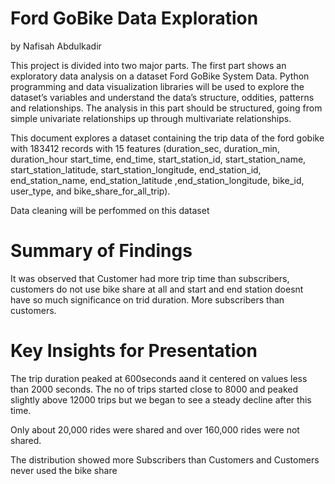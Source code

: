 # Ford GoBike Data Exploration
by Nafisah Abdulkadir

This project is divided into two major parts. The first part shows an exploratory data analysis on a dataset Ford GoBike System Data. Python programming and data visualization libraries will be used  to explore the dataset’s variables and understand the data’s structure, oddities, patterns and relationships. The analysis in this part should be structured, going from simple univariate relationships up through multivariate relationships.

This document explores a dataset containing the trip data of the ford gobike with 183412 records with 15 features (duration_sec, duration_min, duration_hour start_time, end_time, start_station_id, start_station_name, start_station_latitude, start_station_longitude, end_station_id, end_station_name, end_station_latitude ,end_station_longitude, bike_id, user_type, and bike_share_for_all_trip).

Data cleaning will be perfommed on this dataset

# Summary of Findings

It was observed that Customer had more trip time than subscribers, customers do not use bike share at all and start and end station doesnt have so much significance on trid duration. More subscribers than customers.


# Key Insights for Presentation

The trip duration peaked at 600seconds aand it centered on values less than 2000 seconds. The no of trips started close to 8000 and peaked slightly above 12000 trips but we began to see a steady decline after this time.

Only about 20,000 rides were shared and over 160,000 rides were not shared.

The distribution showed more Subscribers than Customers and Customers never used the bike share


```python

```
